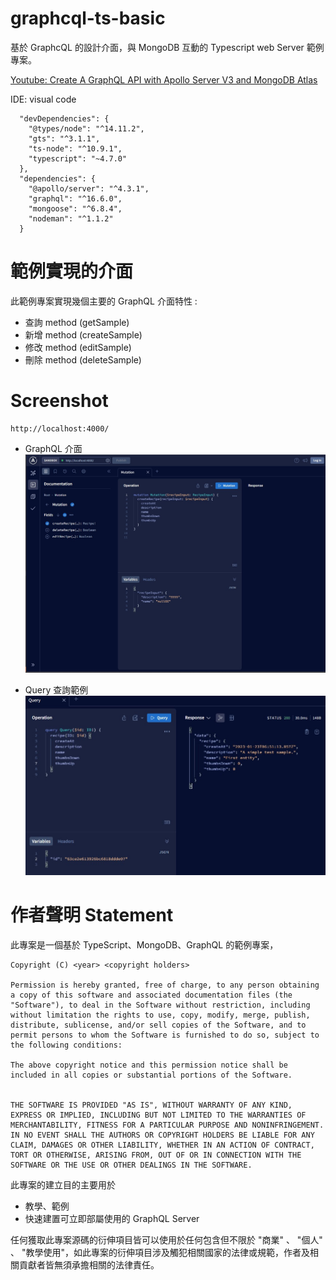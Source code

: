 # graphcql-ts-basic

基於 GraphcQL 的設計介面，與 MongoDB 互動的 Typescript web Server 範例專案。

[Youtube: Create A GraphQL API with Apollo Server V3 and MongoDB Atlas](https://youtu.be/uPxo9NQLVMI)

IDE: visual code

```
  "devDependencies": {
    "@types/node": "^14.11.2",
    "gts": "^3.1.1",
    "ts-node": "^10.9.1",
    "typescript": "~4.7.0"
  },
  "dependencies": {
    "@apollo/server": "^4.3.1",
    "graphql": "^16.6.0",
    "mongoose": "^6.8.4",
    "nodeman": "^1.1.2"
  }
```

# 範例實現的介面

此範例專案實現幾個主要的 GraphQL 介面特性 :

- 查詢 method (getSample)
- 新增 method (createSample)
- 修改 method (editSample)
- 刪除 method (deleteSample)

# Screenshot

```url
http://localhost:4000/
```

- GraphQL 介面
  ![alt text](doc/2023-01-23%20144205.jpg)

- Query 查詢範例
  ![alt text](doc/2023-01-23%20144734.jpg)

# 作者聲明 Statement

此專案是一個基於 TypeScript、MongoDB、GraphQL 的範例專案，

```
Copyright (C) <year> <copyright holders>

Permission is hereby granted, free of charge, to any person obtaining a copy of this software and associated documentation files (the "Software"), to deal in the Software without restriction, including without limitation the rights to use, copy, modify, merge, publish, distribute, sublicense, and/or sell copies of the Software, and to permit persons to whom the Software is furnished to do so, subject to the following conditions:

The above copyright notice and this permission notice shall be included in all copies or substantial portions of the Software.


THE SOFTWARE IS PROVIDED "AS IS", WITHOUT WARRANTY OF ANY KIND, EXPRESS OR IMPLIED, INCLUDING BUT NOT LIMITED TO THE WARRANTIES OF MERCHANTABILITY, FITNESS FOR A PARTICULAR PURPOSE AND NONINFRINGEMENT. IN NO EVENT SHALL THE AUTHORS OR COPYRIGHT HOLDERS BE LIABLE FOR ANY CLAIM, DAMAGES OR OTHER LIABILITY, WHETHER IN AN ACTION OF CONTRACT, TORT OR OTHERWISE, ARISING FROM, OUT OF OR IN CONNECTION WITH THE SOFTWARE OR THE USE OR OTHER DEALINGS IN THE SOFTWARE.
```

此專案的建立目的主要用於

- 教學、範例
- 快速建置可立即部屬使用的 GraphQL Server

任何獲取此專案源碼的衍伸項目皆可以使用於任何包含但不限於 "商業" 、 "個人" 、 "教學使用"，如此專案的衍伸項目涉及觸犯相關國家的法律或規範，作者及相關貢獻者皆無須承擔相關的法律責任。
